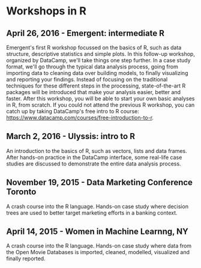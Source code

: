 # Workshops in R

## April 26, 2016 - Emergent: intermediate R

Emergent's first R workshop focussed on the basics of R, such as data structure, descriptive statistics and simple plots. In this follow-up workshop, organized by DataCamp, we'll take things one step further. In a case study format, we'll go through the typical data analysis process, going from importing data to cleaning data over building models, to finally visualizing and reporting your findings. Instead of focusing on the traditional techniques for these different steps in the processing, state-of-the-art R packages will be introduced that make your analysis easier, better and faster. After this workshop, you will be able to start your own basic analyses in R, from scratch. If you could not attend the previous R workshop, you can catch up by taking DataCamp's free intro to R course: https://www.datacamp.com/courses/free-introduction-to-r.

## March 2, 2016 - Ulyssis: intro to R

An introduction to the basics of R, such as vectors, lists and data frames. After hands-on practice in the DataCamp interface, some real-life case studies are discussed to demonstrate the entire data analysis process.

## November 19, 2015 - Data Marketing Conference Toronto

A crash course into the R language. Hands-on case study where decision trees are used to better target marketing efforts in a banking context.

## April 14, 2015 - Women in Machine Learnng, NY

A crash course into the R language. Hands-on case study where data from the Open Movie Databases is imported, cleaned, modelled, visualized and finally reported.

